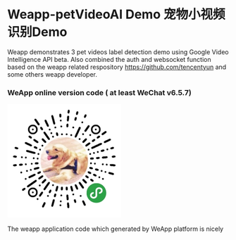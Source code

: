 # Weapp-petVideoAI Demo 宠物小视频识别Demo
Weapp demonstrates 3 pet videos label detection demo using Google Video Intelligence API beta.
Also combined the auth and websocket function based on the weapp related respository https://github.com/tencentyun and some others weapp developer.


### WeApp online version code ( at least WeChat v6.5.7)
<img src="https://github.com/DarrenWong/weapp-petVideoAI/raw/master/image/weappCode.jpg" width="258px" height="258px"/>

The weapp application code which generated by WeApp platform is nicely




